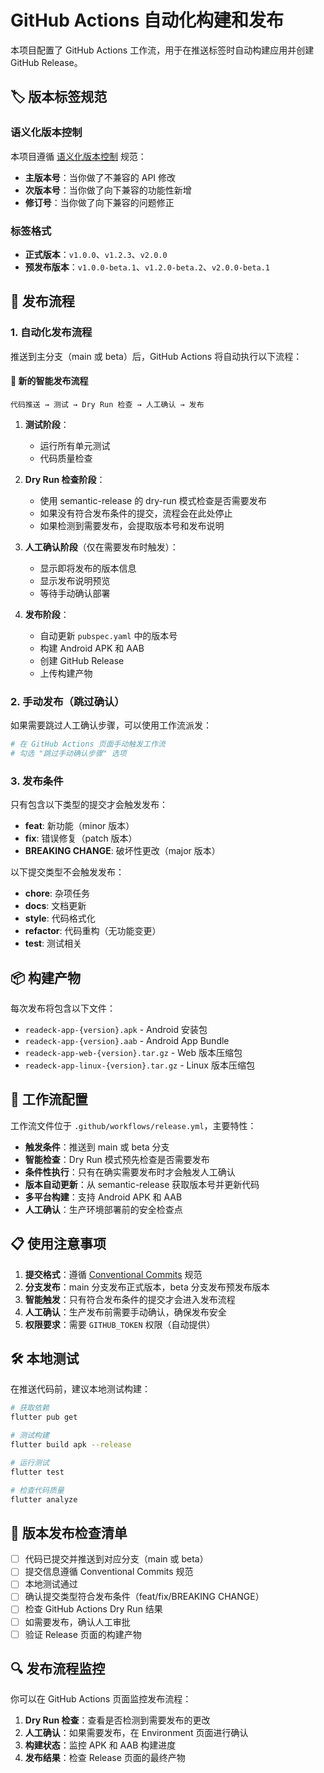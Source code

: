 # GitHub Actions 自动化构建和发布

本项目配置了 GitHub Actions 工作流，用于在推送标签时自动构建应用并创建 GitHub Release。

## 🏷️ 版本标签规范

### 语义化版本控制

本项目遵循 [语义化版本控制](https://semver.org/lang/zh-CN/) 规范：

- **主版本号**：当你做了不兼容的 API 修改
- **次版本号**：当你做了向下兼容的功能性新增
- **修订号**：当你做了向下兼容的问题修正

### 标签格式

- **正式版本**：`v1.0.0`、`v1.2.3`、`v2.0.0`
- **预发布版本**：`v1.0.0-beta.1`、`v1.2.0-beta.2`、`v2.0.0-beta.1`

## 🚀 发布流程

### 1. 自动化发布流程

推送到主分支（main 或 beta）后，GitHub Actions 将自动执行以下流程：

#### 🔄 新的智能发布流程
```
代码推送 → 测试 → Dry Run 检查 → 人工确认 → 发布
```

1. **测试阶段**：
   - 运行所有单元测试
   - 代码质量检查

2. **Dry Run 检查阶段**：
   - 使用 semantic-release 的 dry-run 模式检查是否需要发布
   - 如果没有符合发布条件的提交，流程会在此处停止
   - 如果检测到需要发布，会提取版本号和发布说明

3. **人工确认阶段**（仅在需要发布时触发）：
   - 显示即将发布的版本信息
   - 显示发布说明预览
   - 等待手动确认部署

4. **发布阶段**：
   - 自动更新 `pubspec.yaml` 中的版本号
   - 构建 Android APK 和 AAB
   - 创建 GitHub Release
   - 上传构建产物

### 2. 手动发布（跳过确认）

如果需要跳过人工确认步骤，可以使用工作流派发：

```bash
# 在 GitHub Actions 页面手动触发工作流
# 勾选 "跳过手动确认步骤" 选项
```

### 3. 发布条件

只有包含以下类型的提交才会触发发布：
- **feat**: 新功能（minor 版本）
- **fix**: 错误修复（patch 版本）
- **BREAKING CHANGE**: 破坏性更改（major 版本）

以下提交类型不会触发发布：
- **chore**: 杂项任务
- **docs**: 文档更新
- **style**: 代码格式化
- **refactor**: 代码重构（无功能变更）
- **test**: 测试相关

## 📦 构建产物

每次发布将包含以下文件：

- `readeck-app-{version}.apk` - Android 安装包
- `readeck-app-{version}.aab` - Android App Bundle
- `readeck-app-web-{version}.tar.gz` - Web 版本压缩包
- `readeck-app-linux-{version}.tar.gz` - Linux 版本压缩包

## 🔧 工作流配置

工作流文件位于 `.github/workflows/release.yml`，主要特性：

- **触发条件**：推送到 main 或 beta 分支
- **智能检查**：Dry Run 模式预先检查是否需要发布
- **条件性执行**：只有在确实需要发布时才会触发人工确认
- **版本自动更新**：从 semantic-release 获取版本号并更新代码
- **多平台构建**：支持 Android APK 和 AAB
- **人工确认**：生产环境部署前的安全检查点

## 📋 使用注意事项

1. **提交格式**：遵循 [Conventional Commits](https://www.conventionalcommits.org/) 规范
2. **分支发布**：main 分支发布正式版本，beta 分支发布预发布版本
3. **智能触发**：只有符合发布条件的提交才会进入发布流程
4. **人工确认**：生产发布前需要手动确认，确保发布安全
5. **权限要求**：需要 `GITHUB_TOKEN` 权限（自动提供）

## 🛠️ 本地测试

在推送代码前，建议本地测试构建：

```bash
# 获取依赖
flutter pub get

# 测试构建
flutter build apk --release

# 运行测试
flutter test

# 检查代码质量
flutter analyze
```

## 📝 版本发布检查清单

- [ ] 代码已提交并推送到对应分支（main 或 beta）
- [ ] 提交信息遵循 Conventional Commits 规范
- [ ] 本地测试通过
- [ ] 确认提交类型符合发布条件（feat/fix/BREAKING CHANGE）
- [ ] 检查 GitHub Actions Dry Run 结果
- [ ] 如需要发布，确认人工审批
- [ ] 验证 Release 页面的构建产物

## 🔍 发布流程监控

你可以在 GitHub Actions 页面监控发布流程：

1. **Dry Run 检查**：查看是否检测到需要发布的更改
2. **人工确认**：如果需要发布，在 Environment 页面进行确认
3. **构建状态**：监控 APK 和 AAB 构建进度
4. **发布结果**：检查 Release 页面的最终产物
